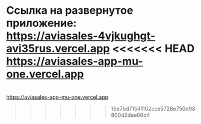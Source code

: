 Ссылка на развернутое приложение:
<br/>https://aviasales-4vjkughgt-avi35rus.vercel.app
<<<<<<< HEAD
<br/>https://aviasales-app-mu-one.vercel.app
=======
<br/>https://aviasales-app-mu-one.vercel.app
>>>>>>> 16e7bd71541102cce5728e750d98800d2dee06d4
